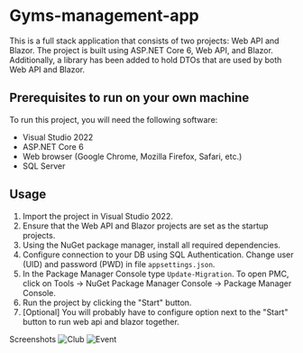 # Gyms-management-app
This is a full stack application that consists of two projects: Web API and Blazor. 
The project is built using ASP.NET Core 6, Web API, and Blazor. 
Additionally, a library has been added to hold DTOs that are used by both Web API and Blazor.

## Prerequisites to run on your own machine
To run this project, you will need the following software:
  * Visual Studio 2022
  * ASP.NET Core 6
  * Web browser (Google Chrome, Mozilla Firefox, Safari, etc.)
  * SQL Server

## Usage
  1. Import the project in Visual Studio 2022.
  2. Ensure that the Web API and Blazor projects are set as the startup projects.
  3. Using the NuGet package manager, install all required dependencies.
  4. Configure connection to your DB using SQL Authentication. Change user (UID) and password (PWD) in file `appsettings.json`.
  5. In the Package Manager Console type `Update-Migration`. To open PMC, click on Tools -> NuGet Package Manager Console -> Package Manager Console.
  6. Run the project by clicking the "Start" button.
  7. [Optional] You will probably have to configure <Multiple Startup Projects> option next to the "Start" button to run web api and blazor together.
  

Screenshots
![Club](https://github.com/Verduttio/Gyms-management-app/assets/72033031/ef74cbca-5d42-4f65-a85b-bc750e00bdf3)
![Event](https://github.com/Verduttio/Gyms-management-app/assets/72033031/24397fc0-b3cf-47f2-acbe-99846f7237e3)

